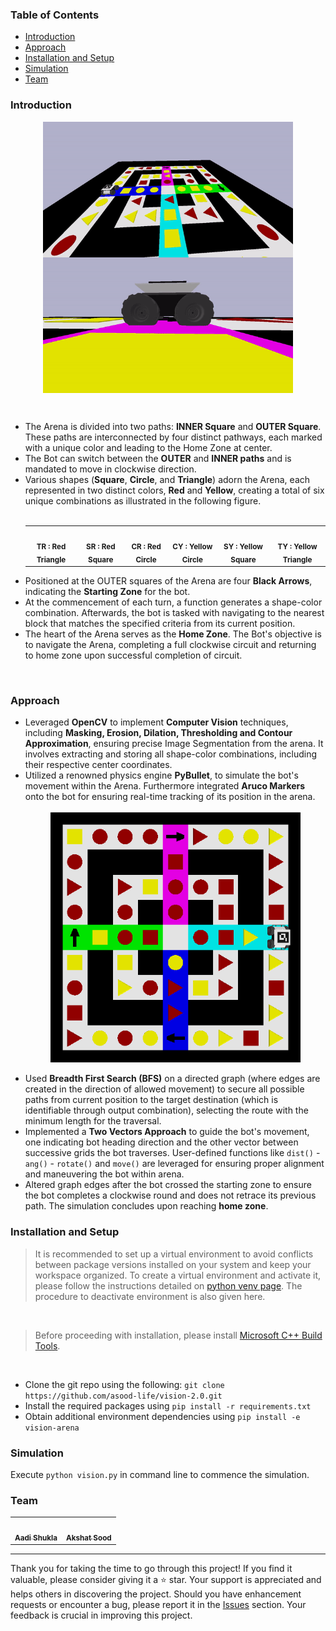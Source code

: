 <h3>Table of Contents</h3>
<ul>
    <li><a href="#introduction">Introduction</a></li>
    <li><a href="#implementation">Approach</a></li>
    <li><a href="#installation-and-setup">Installation and Setup</a></li>
    <li><a href="#usage">Simulation</a></li>
    <li><a href="#team">Team</a></li>
</ul>

<h3 id="introduction">Introduction</h3>
<p align="center">
   <img align="center" src = "media/arena.gif" alt = "Arena" width = "400">
   <img align="center" src = "media/husky.gif" alt = "Bot" width = "400"> 
</p>
<br>
<ul>
   <li>
      The Arena is divided into two paths: <strong>INNER Square</strong> and <strong>OUTER Square</strong>. These paths are interconnected by four distinct pathways, each marked with a unique color and leading to the Home Zone at center.
   </li>
   <li>
      The Bot can switch between the <strong>OUTER</strong> and <strong>INNER paths</strong> and is mandated to move in clockwise direction.
   </li>
   <li>
      Various shapes (<strong>Square</strong>, <strong>Circle</strong>, and <strong>Triangle</strong>) adorn the Arena, each represented in two distinct colors, <strong>Red</strong> and <strong>Yellow</strong>, creating a total of six unique combinations as illustrated in the following figure.
   </li>
   <br>
   <table align="center">
      <td align="center">
         <img src="https://i.gyazo.com/895b7ba241c10848fb4b664a480a36bf.png" width="100px;" alt=""/>
         <br />
         <sub>
         <b>TR : Red Triangle</b>
         </sub>
         <br />
      </td>
      <td align="center">
         <img src="https://i.gyazo.com/908678469cea8f95f04549d0d02dea6e.png" width="100px;" alt=""/>
         <br />
         <sub>
         <b>SR : Red Square</b>
         </sub>
         <br />
      </td>
      <td align="center">
         <img src="https://i.gyazo.com/e8d85fb4f53b58cd0d49655328ab909b.png" width="100px;" alt=""/>
         <br />
         <sub>
         <b>CR : Red Circle</b>
         </sub>
         <br />
      </td>
      <td align="center">
         <img src="https://i.gyazo.com/72ab1c3524c968f7f142526dd48487e7.pngg" width="100px;" alt=""/>
         <br />
         <sub>
         <b>CY : Yellow Circle</b>
         </sub>
         <br />
      </td>
      <td align="center">
         <img src="https://i.gyazo.com/9f9feec55eed87f775fd18e4ed92ef56.png" width="100px;" alt=""/>
         <br />
         <sub>
         <b>SY : Yellow Square</b>
         </sub>
         <br />
      </td>
      <td align="center">
         <img src="https://i.gyazo.com/32ee8196e737e9acf97434205d7a0445.png" width="100px;" alt=""/>
         <br />
         <sub>
         <b>TY : Yellow Triangle</b>
         </sub>
         <br />
      </td>
   </table>
   <li>
      Positioned at the OUTER squares of the Arena are four <strong>Black Arrows</strong>, indicating the <strong>Starting Zone</strong> for the bot.
   </li>
   <li>
      At the commencement of each turn, a function generates a shape-color combination. Afterwards, the bot is tasked with navigating to the nearest block that matches the specified criteria from its current position.<br>
   </li>
   <li>
      The heart of the Arena serves as the <strong>Home Zone</strong>. The Bot's objective is to navigate the Arena, completing a full clockwise circuit and returning to home zone upon successful completion of circuit.
   </li>
</ul>
<br>

<h3 id="implementation">Approach</h3>
<ul>
   <li>
      Leveraged <b>OpenCV</b> to implement <b>Computer Vision</b> techniques, including <b>Masking, Erosion, Dilation, Thresholding and Contour Approximation</b>, ensuring precise Image Segmentation from the arena. It involves extracting and storing all shape-color combinations, including their respective center coordinates.
   </li>
   <li>
      Utilized a renowned physics engine <b>PyBullet</b>, to simulate the bot's movement within the Arena. Furthermore integrated <b>Aruco Markers</b> onto the bot for ensuring real-time tracking of its position in the arena.
   </li>
   <br>
   <div align="center">
      <img align="center" src="media/bot-with-arena.png" width="400">
   </div>
   </br>

   <li>
      Used <b>Breadth First Search (BFS)</b> on a directed graph (where edges are created in the  direction of allowed movement) to secure all possible paths from current position to the target destination (which is identifiable through output combination), selecting the route with the minimum length for the  traversal.
   </li>
   <li>
      Implemented a <b>Two Vectors Approach</b> to guide the bot's movement, one indicating bot heading direction and the other vector between successive grids the bot traverses. User-defined functions like <code>dist()</code> - <code>ang()</code> - <code>rotate()</code> and <code>move()</code> are leveraged for ensuring proper alignment and maneuvering the bot within arena.
   </li>
   <li>
      Altered graph edges after the bot crossed the starting zone to ensure the bot completes a clockwise round and does not retrace its previous path. The simulation concludes upon reaching <b>home zone</b>.
   </li>
</ul>

<h3 id="installation-and-setup">Installation and Setup</h3>
<blockquote>
   It is recommended to set up a virtual environment to avoid conflicts between package versions installed on your system and keep your workspace organized. To create a virtual environment and activate it, please follow the instructions detailed on <a href="https://docs.python.org/3/library/venv.html">python venv page</a>. The procedure to deactivate environment is also given here.
</blockquote>
<br>
<blockquote>
   Before proceeding with installation, please install <a href="https://visualstudio.microsoft.com/visual-cpp-build-tools">Microsoft C++ Build Tools</a>.<br>
</blockquote>
<br>
<ul>
   <li>Clone the git repo using the following: <code>git clone https://github.com/asood-life/vision-2.0.git</code></li>
   <li>Install the required packages using <code>pip install -r requirements.txt</code></li>
   <li>Obtain additional environment dependencies using <code>pip install -e vision-arena</code></li>
</ul>

<h3 id="usage">Simulation</h3>
Execute <code>python vision.py</code> in command line to commence the simulation.

<h3 id="team">Team</h3>
<div>
    <table>
         <td align="center">
            <a href="https://github.com/Aadi1110">
               <img src="https://avatars2.githubusercontent.com/u/60649618?s=460&v=4" width="100px;" alt=""/>
               <br />
               <sub>
                  <b>Aadi Shukla</b>
               </sub>
            </a>
            <br />
         </td>
         <td align="center">
            <a href="https://github.com/asood-life">
               <img src="https://avatars.githubusercontent.com/u/148894491?v=4" width="100px;" alt=""/>
               <br />
               <sub>
                  <b>Akshat Sood</b>
               </sub>
            </a>
            <br />
         </td>
      </table>
</div>
<hr>
<div>
    Thank you for taking the time to go through this project! If you find it valuable, please consider giving it a ⭐ star. Your support is appreciated and helps others in discovering the project. Should you have enhancement requests or encounter a bug, please report it in the <a href="https://github.com/asood-life/vision-2.0/issues">Issues</a> section. Your feedback is crucial in improving this project.
</div>